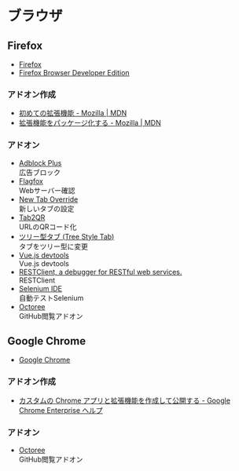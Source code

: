 # ブラウザ

## Firefox
- [Firefox](https://www.mozilla.org/ja/)
- [Firefox Browser Developer Edition](https://www.mozilla.org/ja/firefox/developer/)

### アドオン作成
- [初めての拡張機能 - Mozilla | MDN](https://developer.mozilla.org/ja/docs/Mozilla/Add-ons/WebExtensions/Your_first_WebExtension)
- [拡張機能をパッケージ化する - Mozilla | MDN](https://developer.mozilla.org/ja/docs/Mozilla/Add-ons/WebExtensions/Publishing_your_WebExtension)

### アドオン
- [Adblock Plus](https://addons.mozilla.org/ja/firefox/addon/adblock-plus/)  
広告ブロック
- [Flagfox](https://addons.mozilla.org/ja/firefox/addon/flagfox/)  
Webサーバー確認
- [New Tab Override](https://addons.mozilla.org/ja/firefox/addon/new-tab-override/)  
新しいタブの設定
- [Tab2QR](https://addons.mozilla.org/ja/firefox/addon/tab2qr/)  
URLのQRコード化
- [ツリー型タブ (Tree Style Tab)](https://addons.mozilla.org/ja/firefox/addon/tree-style-tab/)  
タブをツリー型に変更
- [Vue.js devtools](https://addons.mozilla.org/ja/firefox/addon/vue-js-devtools/)  
Vue.js devtools
- [RESTClient, a debugger for RESTful web services.](https://addons.mozilla.org/ja/firefox/addon/restclient/)  
RESTClient
- [Selenium IDE](https://addons.mozilla.org/ja/firefox/addon/selenium-ide)  
自動テストSelenium
- [Octoree](https://addons.mozilla.org/ja/firefox/addon/octotree/)  
GitHub閲覧アドオン

## Google Chrome
- [Google Chrome](https://www.google.com/intl/ja_jp/chrome/)

### アドオン作成
- [カスタムの Chrome アプリと拡張機能を作成して公開する - Google Chrome Enterprise ヘルプ](https://support.google.com/chrome/a/answer/2714278?hl=ja)

### アドオン
- [Octoree](https://chrome.google.com/webstore/detail/octotree/bkhaagjahfmjljalopjnoealnfndnagc?hl=ja)  
GitHub閲覧アドオン
